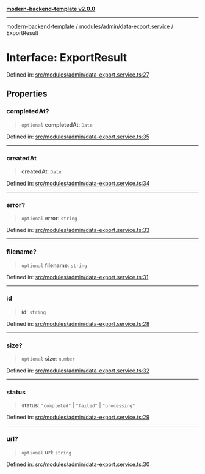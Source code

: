 [**modern-backend-template v2.0.0**](../../../../README.md)

***

[modern-backend-template](../../../../modules.md) / [modules/admin/data-export.service](../README.md) / ExportResult

# Interface: ExportResult

Defined in: [src/modules/admin/data-export.service.ts:27](https://github.com/maemreyo/saas-4cus-nodejs/blob/1a77de11cd6eaefe66c31c7f5de281673fc25ce5/src/modules/admin/data-export.service.ts#L27)

## Properties

### completedAt?

> `optional` **completedAt**: `Date`

Defined in: [src/modules/admin/data-export.service.ts:35](https://github.com/maemreyo/saas-4cus-nodejs/blob/1a77de11cd6eaefe66c31c7f5de281673fc25ce5/src/modules/admin/data-export.service.ts#L35)

***

### createdAt

> **createdAt**: `Date`

Defined in: [src/modules/admin/data-export.service.ts:34](https://github.com/maemreyo/saas-4cus-nodejs/blob/1a77de11cd6eaefe66c31c7f5de281673fc25ce5/src/modules/admin/data-export.service.ts#L34)

***

### error?

> `optional` **error**: `string`

Defined in: [src/modules/admin/data-export.service.ts:33](https://github.com/maemreyo/saas-4cus-nodejs/blob/1a77de11cd6eaefe66c31c7f5de281673fc25ce5/src/modules/admin/data-export.service.ts#L33)

***

### filename?

> `optional` **filename**: `string`

Defined in: [src/modules/admin/data-export.service.ts:31](https://github.com/maemreyo/saas-4cus-nodejs/blob/1a77de11cd6eaefe66c31c7f5de281673fc25ce5/src/modules/admin/data-export.service.ts#L31)

***

### id

> **id**: `string`

Defined in: [src/modules/admin/data-export.service.ts:28](https://github.com/maemreyo/saas-4cus-nodejs/blob/1a77de11cd6eaefe66c31c7f5de281673fc25ce5/src/modules/admin/data-export.service.ts#L28)

***

### size?

> `optional` **size**: `number`

Defined in: [src/modules/admin/data-export.service.ts:32](https://github.com/maemreyo/saas-4cus-nodejs/blob/1a77de11cd6eaefe66c31c7f5de281673fc25ce5/src/modules/admin/data-export.service.ts#L32)

***

### status

> **status**: `"completed"` \| `"failed"` \| `"processing"`

Defined in: [src/modules/admin/data-export.service.ts:29](https://github.com/maemreyo/saas-4cus-nodejs/blob/1a77de11cd6eaefe66c31c7f5de281673fc25ce5/src/modules/admin/data-export.service.ts#L29)

***

### url?

> `optional` **url**: `string`

Defined in: [src/modules/admin/data-export.service.ts:30](https://github.com/maemreyo/saas-4cus-nodejs/blob/1a77de11cd6eaefe66c31c7f5de281673fc25ce5/src/modules/admin/data-export.service.ts#L30)
